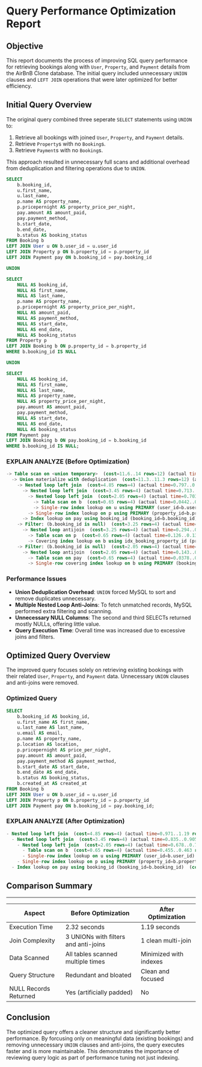 # Query Performance Optimization Report

## Objective
This report documents the process of improving SQL query performance for retrieving bookings along with `User`, `Property`, and `Payment` details from the AirBnB Clone database. The initial query included unnecessary `UNION` clauses and `LEFT JOIN` operations that were later optimized for better efficiency.

## Initial Query Overview
The original query combined three seperate `SELECT` statements using `UNION` to:
1. Retrieve all bookings with joined `User`, `Property`, and `Payment` details.
2. Retrieve `Property`s with no `Booking`s.
3. Retrieve `Payment`s with no `Booking`s.

This approach resulted in unnecessary full scans and additional overhead from deduplication and filtering operations due to `UNION`.
```sql
SELECT
    b.booking_id,
    u.first_name,
    u.last_name,
    p.name AS property_name,
    p.pricepernight AS property_price_per_night,
    pay.amount AS amount_paid,
    pay.payment_method,
    b.start_date,
    b.end_date,
    b.status AS booking_status
FROM Booking b
LEFT JOIN User u ON b.user_id = u.user_id
LEFT JOIN Property p ON b.property_id = p.property_id
LEFT JOIN Payment pay ON b.booking_id = pay.booking_id

UNION

SELECT
    NULL AS booking_id,
    NULL AS first_name,
    NULL AS last_name,
    p.name AS property_name,
    p.pricepernight AS property_price_per_night,
    NULL AS amount_paid,
    NULL AS payment_method,
    NULL AS start_date,
    NULL AS end_date,
    NULL AS booking_status
FROM Property p
LEFT JOIN Booking b ON p.property_id = b.property_id
WHERE b.booking_id IS NULL

UNION

SELECT
    NULL AS booking_id,
    NULL AS first_name,
    NULL AS last_name,
    NULL AS property_name,
    NULL AS property_price_per_night,
    pay.amount AS amount_paid,
    pay.payment_method,
    NULL AS start_date,
    NULL AS end_date,
    NULL AS booking_status
FROM Payment pay
LEFT JOIN Booking b ON pay.booking_id = b.booking_id
WHERE b.booking_id IS NULL;
```

### EXPLAIN ANALYZE (Before Optimization)
```sql
-> Table scan on <union temporary>  (cost=11.6..14 rows=12) (actual time=2.32..2.32 rows=4 loops=1)
  -> Union materialize with deduplication  (cost=11.3..11.3 rows=12) (actual time=2.25..2.25 rows=4 loops=1)
    -> Nested loop left join  (cost=4.85 rows=4) (actual time=0.797..0.849 rows=4 loops=1)
      -> Nested loop left join  (cost=3.45 rows=4) (actual time=0.713..0.74 rows=4 loops=1)
        -> Nested loop left join  (cost=2.05 rows=4) (actual time=0.703..0.715 rows=4 loops=1)
          -> Table scan on b  (cost=0.65 rows=4) (actual time=0.0442..0.0492 rows=4 loops=1)
          -> Single-row index lookup on u using PRIMARY (user_id=b.user_id)  (cost=0.275 rows=1) (actual time=0.0189..0.0189 rows=1 loops=4)
        -> Single-row index lookup on p using PRIMARY (property_id=b.property_id)  (cost=0.275 rows=1) (actual time=0.00568..0.00578 rows=1 loops=4)
      -> Index lookup on pay using booking_id (booking_id=b.booking_id)  (cost=0.275 rows=1) (actual time=0.00869..0.0107 rows=1 loops=4)
    -> Filter: (b.booking_id is null)  (cost=3.25 rows=4) (actual time=0.295..0.295 rows=0 loops=1)
      -> Nested loop antijoin  (cost=3.25 rows=4) (actual time=0.294..0.294 rows=0 loops=1)
        -> Table scan on p  (cost=0.65 rows=4) (actual time=0.126..0.13 rows=4 loops=1)
        -> Covering index lookup on b using idx_booking_property_id (property_id=p.property_id)  (cost=0.256 rows=1) (actual time=0.0405..0.0405 rows=1 loops=4)
    -> Filter: (b.booking_id is null)  (cost=2.05 rows=4) (actual time=0.144..0.144 rows=0 loops=1)
      -> Nested loop antijoin  (cost=2.05 rows=4) (actual time=0.143..0.143 rows=0 loops=1)
        -> Table scan on pay  (cost=0.65 rows=4) (actual time=0.0378..0.0409 rows=4 loops=1)
        -> Single-row covering index lookup on b using PRIMARY (booking_id=pay.booking_id)  (cost=0.275 rows=1) (actual time=0.0253..0.0253 rows=1 loops=4)
```
### Performance Issues
- **Union Deduplication Overhead**: `UNION` forced MySQL to sort and remove duplicates unnecessary.
- **Multiple Nested Loop Anti-Joins**: To fetch unmatched records, MySQL performed extra filtering and scanning.
- **Unnecessary NULL Columns**: The second and third SELECTs returned mostly NULLs, offering little value.
- **Query Execution Time**: Overall time was increased due to excessive joins and filters.

## Optimized Query Overview
The improved query focuses solely on retrieving existing bookings with their related `User`, `Property`, and `Payment` data. Unnecessary `UNION` clauses and anti-joins were removed.
### Optimized Query
```sql
SELECT
    b.booking_id AS booking_id,
    u.first_name AS first_name,
    u.last_name AS last_name,
    u.email AS email,
    p.name AS property_name,
    p.location AS location,
    p.pricepernight AS price_per_night,
    pay.amount AS amount_paid,
    pay.payment_method AS payment_method,
    b.start_date AS start_date,
    b.end_date AS end_date,
    b.status AS booking_status,
    b.created_at AS created_at
FROM Booking b
LEFT JOIN User u ON b.user_id = u.user_id
LEFT JOIN Property p ON b.property_id = p.property_id
LEFT JOIN Payment pay ON b.booking_id = pay.booking_id;
```

### EXPLAIN ANALYZE (After Optimization)
```sql
- Nested loop left join  (cost=4.85 rows=4) (actual time=0.971..1.19 rows=4 loops=1)
  - Nested loop left join  (cost=3.45 rows=4) (actual time=0.835..0.905 rows=4 loops=1)
    - Nested loop left join  (cost=2.05 rows=4) (actual time=0.678..0.706 rows=4 loops=1)
      - Table scan on b  (cost=0.65 rows=4) (actual time=0.455..0.463 rows=4 loops=1)
      - Single-row index lookup on u using PRIMARY (user_id=b.user_id)  (cost=0.275 rows=1) (actual time=0.0489..0.049 rows=1 loops=4)
    - Single-row index lookup on p using PRIMARY (property_id=b.property_id)  (cost=0.275 rows=1) (actual time=0.0488..0.049 rows=1 loops=4)
  - Index lookup on pay using booking_id (booking_id=b.booking_id)  (cost=0.275 rows=1) (actual time=0.0415..0.059 rows=1 loops=4)
```

## Comparison Summary
---
| Aspect | Before Optimization | After Optimization | 
|--------|---------------------|--------------------|
|Execution Time | 2.32 seconds | 1.19 seconds |
|Join Complexity | 3 UNIONs with filters and anti-joins | 1 clean multi-join |
|Data Scanned | All tables scanned multiple times | Minimized with indexes |
|Query Structure | Redundant and bloated | Clean and focused |
|NULL Records Returned | Yes (artificially padded) | No |

## Conclusion
The optimized query offers a cleaner structure and significantly better performance. By forcusing only on meaningful data (existing bookings) and removing unnecessary `UNION` clauses and anti-joins, the query executes faster and is more maintainable. This demonstrates the importance of reviewing query logic as part of performance tuning not just indexing.